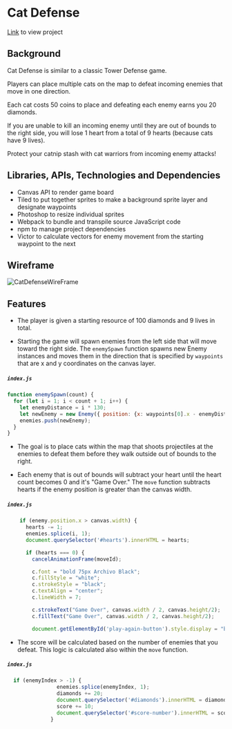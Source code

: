 # Cat Defense
[Link](https://michellechung099.github.io/CatDefense/) to view project 

## Background
Cat Defense is similar to a classic Tower Defense game.

Players can place multiple cats on the map to defeat incoming enemies that move in one direction.

Each cat costs 50 coins to place and defeating each enemy earns you 20 diamonds.

If you are unable to kill an incoming enemy until they are out of bounds to the right side, you will lose 1 heart from a total of 9 hearts (because cats have 9 lives).

Protect your catnip stash with cat warriors from incoming enemy attacks!

## Libraries, APIs, Technologies and Dependencies
* Canvas API to render game board
* Tiled to put together sprites to make a background sprite layer and designate waypoints
* Photoshop to resize individual sprites
* Webpack to bundle and transpile source JavaScript code
* npm to manage project dependencies
* Victor to calculate vectors for enemy movement from the starting waypoint to the next 

## Wireframe

![CatDefenseWireFrame](https://user-images.githubusercontent.com/98190992/229188975-bb404cee-6663-42c3-876d-a5f4c0f8f183.png)

## Features
  - The player is given a starting resource of 100 diamonds and 9 lives in total.

  - Starting the game will spawn enemies from the left side that will move toward the right side. The `enemySpawn` function spawns new Enemy instances and moves them in the direction that is specified by `waypoints` that are x and y coordinates on the canvas layer.

<h5 a><strong><code>index.js</code></strong></h5>

  ```JavaScript
  function enemySpawn(count) {
    for (let i = 1; i < count + 1; i++) {
      let enemyDistance = i * 130;
      let newEnemy = new Enemy({ position: {x: waypoints[0].x - enemyDistance, y: waypoints[0].y }})
      enemies.push(newEnemy);
    }
  }
  ```

  - The goal is to place cats within the map that shoots projectiles at the enemies to defeat them before they walk outside out of bounds to the right.

  - Each enemy that is out of bounds will subtract your heart until the heart count becomes 0 and it's "Game Over." The `move` function subtracts hearts if the enemy position is greater than the canvas width.

  <h5 a><strong><code>index.js</code></strong></h5>

  ```JavaScript
      if (enemy.position.x > canvas.width) {
        hearts -= 1;
        enemies.splice(i, 1);
        document.querySelector('#hearts').innerHTML = hearts;

        if (hearts === 0) {
          cancelAnimationFrame(moveId);

          c.font = "bold 75px Archivo Black";
          c.fillStyle = "white";
          c.strokeStyle = "black";
          c.textAlign = "center";
          c.lineWidth = 7;

          c.strokeText("Game Over", canvas.width / 2, canvas.height/2);
          c.fillText("Game Over", canvas.width / 2, canvas.height/2);

          document.getElementById('play-again-button').style.display = "block";

  ```

  - The score will be calculated based on the number of enemies that you defeat. This logic is calculated also within the `move` function.

<h5 a><strong><code>index.js</code></strong></h5>

  ```JavaScript
    if (enemyIndex > -1) {
                  enemies.splice(enemyIndex, 1);
                  diamonds += 20;
                  document.querySelector('#diamonds').innerHTML = diamonds;
                  score += 10;
                  document.querySelector('#score-number').innerHTML = score;
                }
  ```


